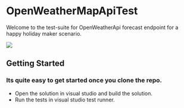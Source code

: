 # OpenWeatherMapApiTest
Welcome to the test-suite for OpenWeatherApi forecast endpoint for a happy holiday maker scenario.

<img src="https://travis-ci.org/DeveshAcharya/OpenWeatherMapApiTest.svg?branch=master">

## Getting Started

### Its quite easy to get started once you clone the repo.
- Open the solution in visual studio and build the solution. 
- Run the tests in visual studio test runner.
